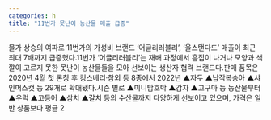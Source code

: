 ```yaml
---
categories: h
title: "11번가 못난이 농산물 매출 급증"
---
```

물가 상승의 여파로 11번가의 가성비 브랜드 ‘어글리러블리’, ‘올스탠다드’ 매출이 최근 최대 7배까지 급증했다.11번가 ‘어글리러블리’는 재배 과정에서 흠집이 나거나 모양과 색깔이 고르지 못한 못난이 농산물들을 모아 선보이는 생산자 협력 브랜드다.판매 품목은 2020년 4월 첫 론칭 후 킹스베리·참외 등 8종에서 2022년 ▲자두 ▲납작복숭아 ▲샤인머스캣 등 29개로 확대됐다.시즌 별로 ▲미니밤호박 ▲감자 ▲고구마 등 농산물부터 ▲우럭 ▲고등어 ▲삼치 ▲갈치 등의 수산물까지 다양하게 선보이고 있으며, 가격은 일반 상품보다 평균 2